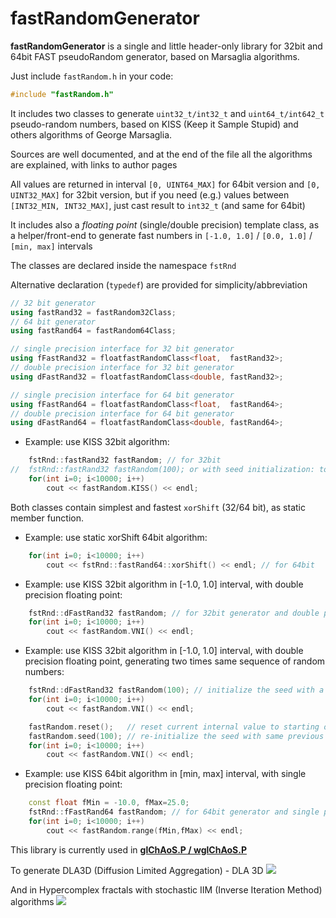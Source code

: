 # fastRandomGenerator

**fastRandomGenerator** is a  single and little header-only library for 32bit and 64bit FAST pseudoRandom generator, based on Marsaglia algorithms.

Just include `fastRandom.h` in your code:
```C++
#include "fastRandom.h"
```

It includes two classes to generate `uint32_t/int32_t` and `uint64_t/int642_t` pseudo-random numbers, based on KISS (Keep it Sample Stupid) and others algorithms of George Marsaglia.

Sources are well documented, and at the end of the file all the algorithms are explained, with links to author pages

All values are returned in interval `[0, UINT64_MAX]` for 64bit version and `[0, UINT32_MAX]` for 32bit version, but if you need (e.g.) values between `[INT32_MIN, INT32_MAX]`, just cast result to `int32_t` (and same for 64bit)

It includes also a *floating point* (single/double precision) template class, as a helper/front-end to generate fast numbers in `[-1.0, 1.0]` / `[0.0, 1.0]` / `[min, max]` intervals

The classes are declared inside the namespace `fstRnd`

Alternative declaration (`typedef`) are provided for simplicity/abbreviation
``` C++
// 32 bit generator
using fastRand32 = fastRandom32Class;
// 64 bit generator
using fastRand64 = fastRandom64Class;

// single precision interface for 32 bit generator
using fFastRand32 = floatfastRandomClass<float,  fastRand32>;
// double precision interface for 32 bit generator
using dFastRand32 = floatfastRandomClass<double, fastRand32>;

// single precision interface for 64 bit generator
using fFastRand64 = floatfastRandomClass<float,  fastRand64>;
// double precision interface for 64 bit generator
using dFastRand64 = floatfastRandomClass<double, fastRand64>;
```

- Example: use KISS 32bit algorithm:
``` C++
    fstRnd::fastRand32 fastRandom; // for 32bit
//  fstRnd::fastRand32 fastRandom(100); or with seed initialization: to (re)generate a specific ramdom numbers sequence 
    for(int i=0; i<10000; i++)
        cout << fastRandom.KISS() << endl;
```

Both classes contain simplest and fastest `xorShift` (32/64 bit), as static member function.

- Example: use static xorShift 64bit algorithm:
``` C++
    for(int i=0; i<10000; i++)
        cout << fstRnd::fastRand64::xorShift() << endl; // for 64bit
```

- Example: use KISS 32bit algorithm in [-1.0, 1.0] interval, with double precision floating point:
``` C++
    fstRnd::dFastRand32 fastRandom; // for 32bit generator and double precision results [-1.0, 1.0]
    for(int i=0; i<10000; i++)
        cout << fastRandom.VNI() << endl;
```
- Example: use KISS 32bit algorithm in [-1.0, 1.0] interval, with double precision floating point, generating two times same sequence of random numbers:
``` C++    
    fstRnd::dFastRand32 fastRandom(100); // initialize the seed with a specific value
    for(int i=0; i<10000; i++)
        cout << fastRandom.VNI() << endl;

    fastRandom.reset();   // reset current internal value to starting ones
    fastRandom.seed(100); // re-initialize the seed with same previous value
    for(int i=0; i<10000; i++)
        cout << fastRandom.VNI() << endl;
```

- Example: use KISS 64bit algorithm in [min, max] interval, with single precision floating point:
``` C++
    const float fMin = -10.0, fMax=25.0;
    fstRnd::fFastRand64 fastRandom; // for 64bit generator and single precision results [fMin, fMax]
    for(int i=0; i<10000; i++)
        cout << fastRandom.range(fMin,fMax) << endl;
```

This library is currently used in [**glChAoS.P / wglChAoS.P**](https://github.com/BrutPitt/glChAoS.P)

To generate DLA3D (Diffusion Limited Aggregation) - DLA 3D
[![](https://raw.githubusercontent.com/BrutPitt/glChAoS.P/master/screenShots/dla3D.jpg)](https://twitter.com/i/status/1120431893818769409)

And in Hypercomplex fractals with stochastic IIM (Inverse Iteration Method) algorithms 
[![](https://user-images.githubusercontent.com/16171743/50758310-1f231a80-1262-11e9-8065-3199292ff9f1.jpg)](https://www.michelemorrone.eu/glchaosp/Hypercomplex.html)